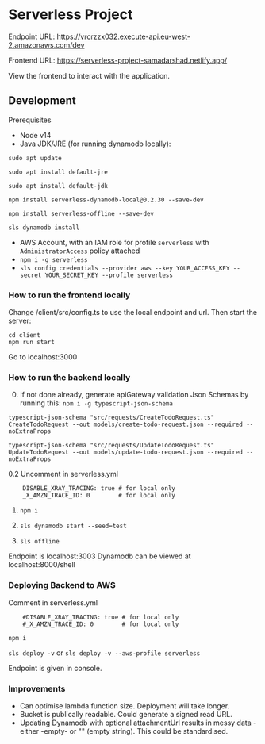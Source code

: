 # Serverless Project

Endpoint URL: https://vrcrzzx032.execute-api.eu-west-2.amazonaws.com/dev

Frontend URL: https://serverless-project-samadarshad.netlify.app/

View the frontend to interact with the application.

## Development
Prerequisites
- Node v14
- Java JDK/JRE (for running dynamodb locally):

```
sudo apt update

sudo apt install default-jre

sudo apt install default-jdk

npm install serverless-dynamodb-local@0.2.30 --save-dev

npm install serverless-offline --save-dev

sls dynamodb install
```

- AWS Account, with an IAM role for profile `serverless` with `AdministratorAccess` policy attached
- `npm i -g serverless`
- `sls config credentials --provider aws --key YOUR_ACCESS_KEY --secret YOUR_SECRET_KEY --profile serverless`

### How to run the frontend locally
Change /client/src/config.ts to use the local endpoint and url.
Then start the server:
``` 
cd client
npm run start
```
Go to localhost:3000

### How to run the backend locally

0. If not done already, generate apiGateway validation Json Schemas by running this:
`npm i -g typescript-json-schema`

```
typescript-json-schema "src/requests/CreateTodoRequest.ts" CreateTodoRequest --out models/create-todo-request.json --required --noExtraProps

typescript-json-schema "src/requests/UpdateTodoRequest.ts" UpdateTodoRequest --out models/update-todo-request.json --required --noExtraProps
```

0.2 Uncomment in serverless.yml 
```
    DISABLE_XRAY_TRACING: true # for local only
    _X_AMZN_TRACE_ID: 0        # for local only
```

1. `npm i`

2. `sls dynamodb start --seed=test`

3. `sls offline`

Endpoint is localhost:3003
Dynamodb can be viewed at localhost:8000/shell

### Deploying Backend to AWS

Comment in serverless.yml 
```
    #DISABLE_XRAY_TRACING: true # for local only
    #_X_AMZN_TRACE_ID: 0        # for local only
```

`npm i`

`sls deploy -v` or `sls deploy -v --aws-profile serverless`

Endpoint is given in console. 

### Improvements
- Can optimise lambda function size. Deployment will take longer.
- Bucket is publically readable. Could generate a signed read URL.
- Updating Dynamodb with optional attachmentUrl results in messy data - either -empty- or "" (empty string). This could be standardised.